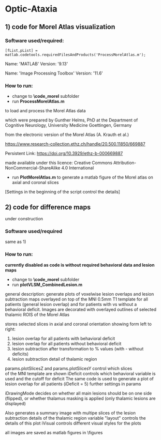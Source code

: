 # Optic-Ataxia

## 1) code for Morel Atlas visualization
	
### Software used/required: 

```
[fList,pList] = matlab.codetools.requiredFilesAndProducts('ProcessMorelAtlas.m');
```
	
Name: 'MATLAB'                          Version: '9.13'
	
Name: 'Image Processing Toolbox'        Version: '11.6'
   	
### How to run:
- change to __\code_morel__ subfolder
- run __ProcessMorelAtlas.m__
	
to load and process the Morel Atlas data
	
which were prepared by Gunther Helms, PhD at the Department of Cognitive Neurology, University Medicine Goettingen, Germany
	
from the electronic version of the Morel Atlas (A. Krauth et al.)
	
https://www.research-collection.ethz.ch/handle/20.500.11850/669887
	
Persistent Link: https://doi.org/10.3929/ethz-b-000669887
	
made available under this licence: Creative Commons Attribution-NonCommercial-ShareAlike 4.0 International

- run __PlotMorelAtlas.m__ 
to generate a matlab figure of the Morel atlas on axial and coronal slices

[Settings in the beginning of the script control the details]


## 2) code for difference maps

under construction

### Software used/required
same as 1)

### How to run:
__currently disabled as code is without required behavioral data and lesion maps__
- change to __\code_morel__ subfolder
- run __plotVLSM_CombinedLesion.m__

general description:
 generate plots of voxelwise lesion overlaps and lesion subtraction maps
 overlayed on top of the MNI 0.5mm T1 template
 for all patients (general lesion overlap) and
 for patients with vs without a behavioral deficit.
 Images are decorated with overlayed outlines of selected thalamic ROIS of
 the Morel Atlas
 
 stores selected slices in axial and coronal orientation showing form left
 to right:
 1) lesion overlap for all patients with behavioral deficit
 2) lesion overlap for all patients without behavioral deficit
 3) lesion subtraction after transformation to % values (with - without
 deficits)
 4) lesion subtraction detail of thalamic region

 params.plotSlicesZ and params.plotSlicesY control which slices  
 of the MNI template are shown
 iDeficit controls which behavioral variable is used and the cutoff for
 deficit
 The same code is used to generate a plot of lesion overlap for all
 patients (iDeficit = 5)
 further settings in params

 iDrawingMode decides on whether all main lesions should be on one side
 (flipped), or whether thalamus masking is applied (only thalamic lesions
 are displayed)

 Also generates a summary image with multipe slices of the lesion
 subtraction details of the thalamic region
 variable "layout" controls the details of this plot
 iVisual controls different visual styles for the plots

 all images are saved as matlab figures in \figures
